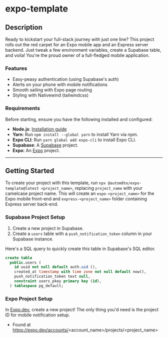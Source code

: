 # expo-template

## Description

Ready to kickstart your full-stack journey with just one line? This project rolls out the red carpet for an Expo mobile
app and an Express server backend. Just tweak a few environment variables, create a Supabase table, and voila! You're
the proud owner of a full-fledged mobile application.

### Features

- Easy-peasy authentication (using Supabase's auth)
- Alerts on your phone with mobile notifications
- Smooth sailing with Expo page routing
- Styling with Nativewind (tailwindcss)

### Requirements

Before starting, ensure you have the following installed and configured:

- **Node.js**: [Installation guide](https://nodejs.org/en/download/)
- **Yarn**: Run `npm install --global yarn` to install Yarn via npm.
- **Expo CLI**: Run `yarn global add expo-cli` to install Expo CLI.
- **Supabase**: A [Supabase](https://supabase.com/) project.
- **Expo**: An [Expo](https://expo.dev/) project.

---

## Getting Started

To create your project with this template, run `npx @autom8te/expo-template@latest <project_name>`,
replacing `project_name` with your camelcase project name. This will create an `expo-<project_name>` for the Expo mobile
front-end and `express-<project_name>` folder containing Express server back-end.

### Supabase Project Setup

1. Create a new project in Supabase.
2. Create a `users` table with a `push_notification_token` column in your Supabase instance.

Here's a SQL query to quickly create this table in Supabase's SQL editor.

```sql
create table
  public.users (
    id uuid not null default auth.uid (),
    created_at timestamp with time zone not null default now(),
    push_notification_token text null,
    constraint users_pkey primary key (id),
  ) tablespace pg_default;
```

### Expo Project Setup

In [Expo.dev](https://expo.dev/), create a new project! The only thing you'd need is the project ID for mobile
notification setup.

- Found at https://expo.dev/accounts/<account_name>/projects/<project_name>